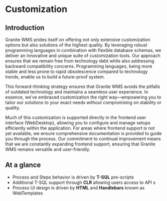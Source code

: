 # Customization

## Introduction

Granite WMS prides itself on offering not only extensive customization options but also solutions of the highest quality. By leveraging robust programming languages in combination with flexible database schemas, we deliver an innovative and unique suite of customization tools. Our approach ensures that we remain free from technology debt while also addressing backward compatibility concerns. Programming languages, being more stable and less prone to rapid obsolescence compared to technology trends, enable us to build a future-proof system.

This forward-thinking strategy ensures that Granite WMS avoids the pitfalls of outdated technology and maintains a seamless user experience. In essence, we’ve embraced customization the right way—empowering you to tailor our solutions to your exact needs without compromising on stability or quality.

Much of this customization is supported directly in the frontend user interface (WebDesktop), allowing you to configure and manage setups efficiently within the application. For areas where frontend support is not yet available, we ensure comprehensive documentation is provided to guide you through the process. Our commitment to continual improvement means that we are constantly expanding frontend support, ensuring that Granite WMS remains versatile and user-friendly.

## At a glance

 - Process and Steps behavior is driven by **T-SQL** pre-scripts
 - Additional T-SQL support through **CLR** allowing users access to API s
 - Process UI design is driven by **HTML** and **Handlebars** known as WebTemplates

